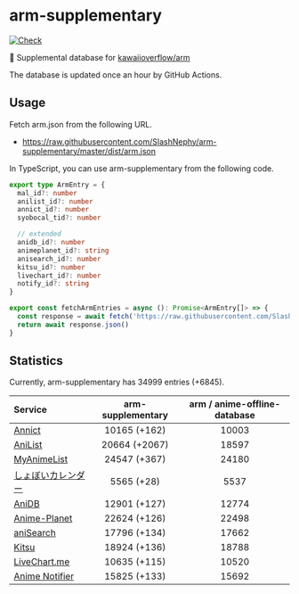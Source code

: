 # arm-supplementary

[![Check](https://github.com/SlashNephy/arm-supplementary/actions/workflows/check-node.yml/badge.svg)](https://github.com/SlashNephy/arm-supplementary/actions/workflows/check-node.yml)

💊 Supplemental database for [kawaiioverflow/arm](https://github.com/kawaiioverflow/arm)

The database is updated once an hour by GitHub Actions.

## Usage

Fetch arm.json from the following URL.

- https://raw.githubusercontent.com/SlashNephy/arm-supplementary/master/dist/arm.json

In TypeScript, you can use arm-supplementary from the following code.

```TypeScript
export type ArmEntry = {
  mal_id?: number
  anilist_id?: number
  annict_id?: number
  syobocal_tid?: number

  // extended
  anidb_id?: number
  animeplanet_id?: string
  anisearch_id?: number
  kitsu_id?: number
  livechart_id?: number
  notify_id?: string
}

export const fetchArmEntries = async (): Promise<ArmEntry[]> => {
  const response = await fetch('https://raw.githubusercontent.com/SlashNephy/arm-supplementary/master/dist/arm.json')
  return await response.json()
}
```

## Statistics

Currently, arm-supplementary has 34999 entries (+6845).

| Service                                     | arm-supplementary | arm / anime-offline-database |
| :------------------------------------------ | :---------------: | :--------------------------: |
| [Annict](https://annict.com)                |   10165 (+162)    |            10003             |
| [AniList](https://anilist.co)               |   20664 (+2067)   |            18597             |
| [MyAnimeList](https://myanimelist.net)      |   24547 (+367)    |            24180             |
| [しょぼいカレンダー](https://cal.syoboi.jp) |    5565 (+28)     |             5537             |
| [AniDB](https://anidb.net)                  |   12901 (+127)    |            12774             |
| [Anime-Planet](https://anime-planet.com)    |   22624 (+126)    |            22498             |
| [aniSearch](https://anisearch.com)          |   17796 (+134)    |            17662             |
| [Kitsu](https://kitsu.io)                   |   18924 (+136)    |            18788             |
| [LiveChart.me](https://livechart.me)        |   10635 (+115)    |            10520             |
| [Anime Notifier](https://notify.moe)        |   15825 (+133)    |            15692             |
